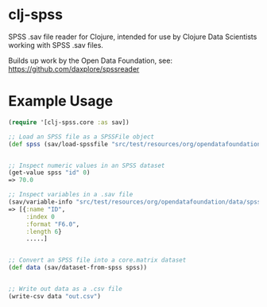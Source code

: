 # clj-spss

SPSS .sav file reader for Clojure, intended for use by Clojure Data Scientists working with SPSS .sav files.

Builds up work by the Open Data Foundation, see: https://github.com/daxplore/spssreader

# Example Usage

```clojure
(require '[clj-spss.core :as sav])

;; Load an SPSS file as a SPSSFile object
(def spss (sav/load-spssfile "src/test/resources/org/opendatafoundation/data/spss/DatabaseTest.sav"))


;; Inspect numeric values in an SPSS dataset
(get-value spss "id" 0)
=> 70.0

;; Inspect variables in a .sav file
(sav/variable-info "src/test/resources/org/opendatafoundation/data/spss/VeryLongStrings.sav")
=> [{:name "ID",
     :index 0
     :format "F6.0",
     :length 6}
     .....]


;; Convert an SPSS file into a core.matrix dataset
(def data (sav/dataset-from-spss spss))


;; Write out data as a .csv file
(write-csv data "out.csv")

```
